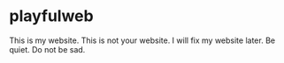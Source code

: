 # playfulweb

This is my website.
This is not your website.
I will fix my website later.
Be quiet. 
Do not be sad. 